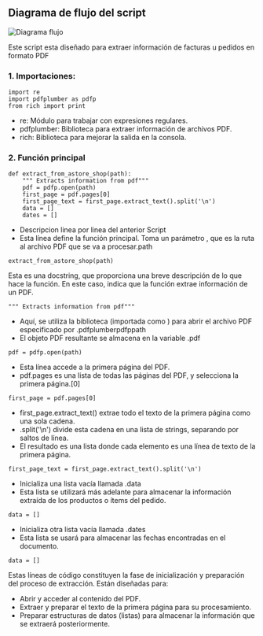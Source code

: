 ## Diagrama de flujo del script

![Diagrama flujo](https://github.com/user-attachments/assets/55e7ead8-179c-4d5e-bf40-c7004d861e97)

Este script esta diseñado para extraer información de facturas u pedidos en formato PDF
### 1. Importaciones:

```
import re
import pdfplumber as pdfp
from rich import print
```

- re: Módulo para trabajar con expresiones regulares.
- pdfplumber: Biblioteca para extraer información de archivos PDF.
- rich: Biblioteca para mejorar la salida en la consola.


### 2. Función principal
```Función principal
def extract_from_astore_shop(path):
    """ Extracts information from pdf"""
    pdf = pdfp.open(path)
    first_page = pdf.pages[0]
    first_page_text = first_page.extract_text().split('\n')
    data = []
    dates = []
```
- Descripcion linea por linea del anterior Script
- Esta línea define la función principal. Toma un parámetro , que es la ruta al archivo PDF que se va a procesar.path
```Función principal
extract_from_astore_shop(path)
```

Esta es una docstring, que proporciona una breve descripción de lo que hace la función. En este caso, indica que la función extrae información de un PDF.
```Esta es una docstring
""" Extracts information from pdf"""
```

- Aquí, se utiliza la biblioteca (importada como ) para abrir el archivo PDF especificado por .pdfplumberpdfppath
- El objeto PDF resultante se almacena en la variable .pdf
``` pdf = pdfp.open(path)
pdf = pdfp.open(path)
```

- Esta línea accede a la primera página del PDF.
- pdf.pages es una lista de todas las páginas del PDF, y selecciona la primera página.[0]
```first_page = pdf.pages[0]
first_page = pdf.pages[0]
```

- first_page.extract_text() extrae todo el texto de la primera página como una sola cadena.
- .split('\n') divide esta cadena en una lista de strings, separando por saltos de línea.
- El resultado es una lista donde cada elemento es una línea de texto de la primera página.
```first_page_text = first_page.extract_text().split('\n')
first_page_text = first_page.extract_text().split('\n')
```

- Inicializa una lista vacía llamada .data
- Esta lista se utilizará más adelante para almacenar la información extraída de los productos o ítems del pedido.
```data = []
data = []
```

- Inicializa otra lista vacía llamada .dates
- Esta lista se usará para almacenar las fechas encontradas en el documento.
```data = []
data = []
```

Estas líneas de código constituyen la fase de inicialización y preparación del proceso de extracción. Están diseñadas para:

- Abrir y acceder al contenido del PDF.
- Extraer y preparar el texto de la primera página para su procesamiento.
- Preparar estructuras de datos (listas) para almacenar la información que se extraerá posteriormente.
